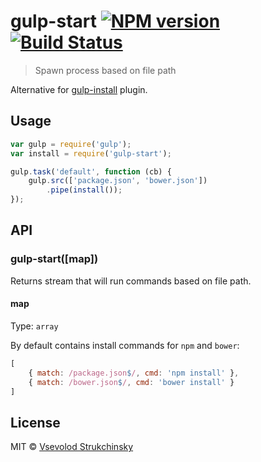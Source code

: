 # gulp-start [![NPM version][npm-image]][npm-url] [![Build Status][travis-image]][travis-url]

> Spawn process based on file path

Alternative for [gulp-install](https://github.com/slushjs/gulp-install) plugin.

## Usage

```js
var gulp = require('gulp');
var install = require('gulp-start');

gulp.task('default', function (cb) {
    gulp.src(['package.json', 'bower.json'])
        .pipe(install());
});
```

## API

### gulp-start([map])

Returns stream that will run commands based on file path.

#### map

Type: `array`  

By default contains install commands for `npm` and `bower`:

```js
[
    { match: /package.json$/, cmd: 'npm install' },
    { match: /bower.json$/, cmd: 'bower install' }
]
```

## License

MIT © [Vsevolod Strukchinsky](floatdrop@gmail.com)

[npm-url]: https://npmjs.org/package/gulp-start
[npm-image]: http://img.shields.io/npm/v/gulp-start.svg?style=flat

[travis-url]: http://travis-ci.org/floatdrop/gulp-start
[travis-image]: http://img.shields.io/travis/floatdrop/gulp-start.svg?branch=master&style=flat

